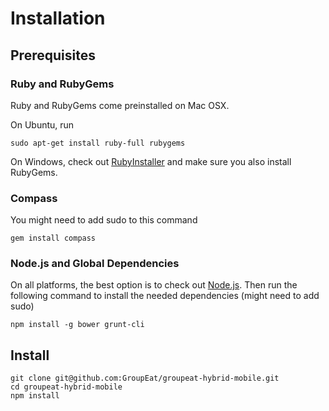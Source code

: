 # Installation

## Prerequisites

### Ruby and RubyGems

Ruby and RubyGems come preinstalled on Mac OSX.

On Ubuntu, run

    sudo apt-get install ruby-full rubygems

On Windows, check out [RubyInstaller](http://rubyinstaller.org/) and make sure you also install RubyGems.

### Compass

You might need to add sudo to this command

    gem install compass

### Node.js and Global Dependencies

On all platforms, the best option is to check out [Node.js](http://nodejs.org/).
Then run the following command to install the needed dependencies (might need to add sudo)

    npm install -g bower grunt-cli

## Install

    git clone git@github.com:GroupEat/groupeat-hybrid-mobile.git
    cd groupeat-hybrid-mobile
    npm install
